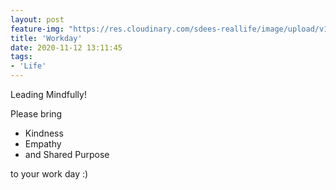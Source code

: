 ```yaml
---
layout: post
feature-img: "https://res.cloudinary.com/sdees-reallife/image/upload/v1555658919/sample_feature_img.png"
title: 'Workday'
date: 2020-11-12 13:11:45
tags:
- 'Life'
---
```

Leading Mindfully!

<i class="fa fa-child" style="color:plum"></i>

Please bring
- Kindness
- Empathy
- and Shared Purpose

to your work day :)
